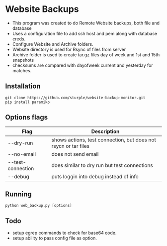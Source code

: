 # Website Backups

* This program was created to do Remote Website backups, both file and database
* Uses a configuration file to add ssh host and pem along with database creds.
* Configure Website and Archive folders.
* Website directory is used for Rsync of files from server
* Archive folder is used to create tar.gz files day of week and 1st and 15th snapshots
* checksums are compared with dayofweek current and yesterday for matches.


## Installation
```
git clone https://github.com/sturple/website-backup-monitor.git
pip install paramiko
```

## Options flags

| Flag          |  Description |
| ---------     |  ----------- |
| --dry-run     |  shows actions, test connection, but does not rsycn or tar files|
| --no-email    |  does not send email |
| --test-connection    | does similar to dry run but test connections |
| --debug       | puts loggin into debug instead of info |


## Running
```
python web_backup.py [options]
```

## Todo

* setup egrep commands to check for base64 code.
* setup ability to pass config file as option.
